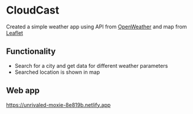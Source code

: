 # CloudCast

Created a simple weather app using API from [OpenWeather](https://openweathermap.org/) and map from [Leaflet](https://leafletjs.com/)

## Functionality

- Search for a city and get data for different weather parameters
- Searched location is shown in map

## Web app
https://unrivaled-moxie-8e819b.netlify.app

